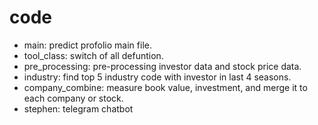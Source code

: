 # code
- main: predict profolio main file.
- tool_class: switch of all defuntion.
- pre_processing: pre-processing investor data and stock price data.
- industry: find top 5 industry code with investor in last 4 seasons.
- company_combine: measure book value, investment, and merge it to each company or stock. 
- stephen: telegram chatbot